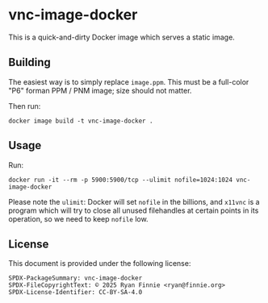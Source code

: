 # vnc-image-docker

This is a quick-and-dirty Docker image which serves a static image.

## Building

The easiest way is to simply replace `image.ppm`.
This must be a full-color "P6" forman PPM / PNM image; size should not matter.

Then run:

```shell
docker image build -t vnc-image-docker .
```

## Usage

Run:

```shell
docker run -it --rm -p 5900:5900/tcp --ulimit nofile=1024:1024 vnc-image-docker
```

Please note the `ulimit`: Docker will set `nofile` in the billions, and `x11vnc` is a program which will try to close all unused filehandles at certain points in its operation, so we need to keep `nofile` low.

## License

This document is provided under the following license:

    SPDX-PackageSummary: vnc-image-docker
    SPDX-FileCopyrightText: © 2025 Ryan Finnie <ryan@finnie.org>
    SPDX-License-Identifier: CC-BY-SA-4.0
